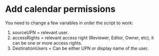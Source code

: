 # Add calendar permissions

You need to change a few variables in order the script to work:
1. sourceUPN = relevant user.
2. accessRights = relevant access right (Reviewer, Editor, Owner, etc), it can be one or more access rights.
3. DestinationUsers = Can be either UPN or display name of the user.